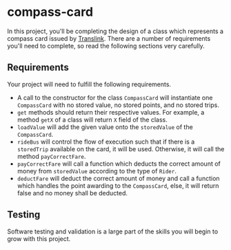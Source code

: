 # compass-card

In this project, you'll be completing the design of a class which represents a compass card issued by [Translink](https://www.translink.ca/). There are a number of requirements you'll need to complete, so read the following sections very carefully.

## Requirements

Your project will need to fulfill the following requirements. 

* A call to the constructor for the class `CompassCard` will instantiate one `CompassCard` with no stored value, no stored points, and no stored trips. 
* `get` methods should return their respective values. For example, a method `getX` of a class will return `X` field of the class.
* `loadValue` will add the given value onto the `storedValue` of the `CompassCard`.
* `rideBus` will control the flow of execution such that if there is a `storedTrip` available on the card, it will be used. Otherwise, it will call the method `payCorrectFare`.
* `payCorrectFare` will call a function which deducts the correct amount of money from `storedValue` according to the type of `Rider`. 
* `deductFare` will deduct the correct amount of money and call a function which handles the point awarding to the `CompassCard`, else, it will return false and no money shall be deducted. 

## Testing
Software testing and validation is a large part of the skills you will begin to grow with this project. 
